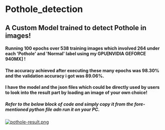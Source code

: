 # Pothole_detection
## A Custom Model trained to detect Pothole in images!

#### Running **100 epochs** over **538** training images which involved **264** under each 'Pothole' and 'Normal' label using my **GPU**[NVIDIA GEFORCE 940MX] ! 
#### The accuracy achieved after executing these many epochs was **98.30%** and the validation accuracy i got was **89.06%**.
#### I have the model and the json files which could be directly used by users to look into the result part by loading an image of your own choice!
##### Refer to the below block of code and simply copy it from the fore-mentioned python file adn run it on your PC.
[![pothole-result.png](https://i.postimg.cc/ZY8V1GBN/pothole-result.png)](https://postimg.cc/yWNmRrT6)
